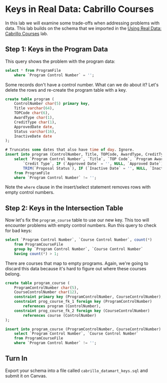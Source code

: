 # Keys in Real Data: Cabrillo Courses 

In this lab we will examine some trade-offs when addressing problems with data. This lab builds on the schema that we imported in the [Using Real Data: Cabrillo Courses](realdata_1_cabrillo_import.md) lab. 

## Step 1: Keys in the Program Data 

This query shows the problem with the program data: 

```sql 
select * from ProgramFile
	where `Program Control Number` = '';
```

Some records don't have a control number. What can we do about it? Let's delete the rows and re-create the program table with a key.

```sql 
create table program ( 
    ControlNumber char(5) primary key,
    Title varchar(64),
    TOPCode char(6), 
    AwardType char(1), 
    CreditType char(1), 
    ApprovedDate date, 
    Status varchar(16), 
    InactiveDate date
);

# Truncates some dates that also have time of day. Ignore. 
insert into program (ControlNumber, Title, TOPCode, AwardType, CreditType, ApprovedDate, Status, InactiveDate)
	select `Program Control Number`, `Title`, `TOP Code`, `Program Award`, 
		`Credit Type`, IF (`Approved Date` = '', NULL, `Approved Date`), 
        TRIM(`Proposal Status`), IF (`Inactive Date` = '', NULL, `Inactive Date`)
	from ProgramFile
    where `Program Control Number` != '';
```

Note the `where` clause in the insert/select statement removes rows with empty control numbers.

## Step 2: Keys in the Intersection Table 

Now let's fix the `program_course` table to use our new key. This too will encounter problems with empty control numbers. Run this query to check for bad keys: 

```sql 
select `Program Control Number`, `Course Control Number`, count(*) 
    from ProgramCourseFile 
    group by `Program Control Number`, `Course Control Number`
    having count(*) > 1;
```

There are courses that map to empty programs. Again, we're going to discard this data because it's hard to figure out where these courses belong.

```sql 
create table program_course (
    ProgramControlNumber char(5), 
    CourseControlNumber char(12),
    constraint primary key (ProgramControlNumber, CourseControlNumber),
    constraint prog_course_fk_1 foreign key (ProgramControlNumber) 
        references program (ControlNumber),
    constraint prog_course_fk_2 foreign key (CourseControlNumber) 
        references course (ControlNumber)
);

insert into program_course (ProgramControlNumber, CourseControlNumber)
    select `Program Control Number`, `Course Control Number` 
    from ProgramCourseFile
    where `Program Control Number` != '';    
```

## Turn In 

Export your schema into a file called `cabrillo_datamart_keys.sql` and submit it on Canvas. 
